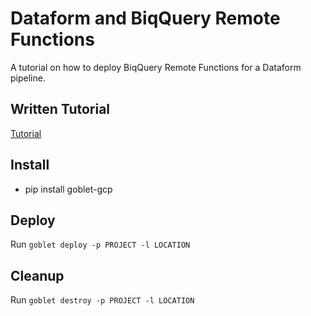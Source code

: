 # Dataform and BiqQuery Remote Functions

A tutorial on how to deploy BiqQuery Remote Functions for a Dataform pipeline.

## Written Tutorial

[Tutorial]()

## Install

* pip install goblet-gcp

## Deploy

Run `goblet deploy -p PROJECT -l LOCATION`

## Cleanup

Run `goblet destroy -p PROJECT -l LOCATION`
